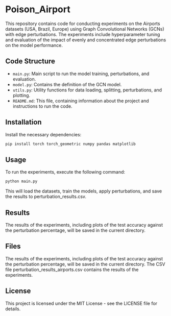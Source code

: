# Poison_Airport

This repository contains code for conducting experiments on the Airports datasets (USA, Brazil, Europe) using Graph Convolutional Networks (GCNs) with edge perturbations. The experiments include hyperparameter tuning and evaluation of the impact of evenly and concentrated edge perturbations on the model performance.

## Code Structure

- `main.py`: Main script to run the model training, perturbations, and evaluation.
- `model.py`: Contains the definition of the GCN model.
- `utils.py`: Utility functions for data loading, splitting, perturbations, and plotting.
- `README.md`: This file, containing information about the project and instructions to run the code.


## Installation

Install the necessary dependencies:

  ```bash
  pip install torch torch_geometric numpy pandas matplotlib
  ```

## Usage
To run the experiments, execute the following command:

  ```bash
  python main.py
  ```

This will load the datasets, train the models, apply perturbations, and save the results to perturbation_results.csv.


## Results
The results of the experiments, including plots of the test accuracy against the perturbation percentage, will be saved in the current directory.

## Files
The results of the experiments, including plots of the test accuracy against the perturbation percentage, will be saved in the current directory. The CSV file perturbation_results_airports.csv contains the results of the experiments.

## License
This project is licensed under the MIT License - see the LICENSE file for details.
